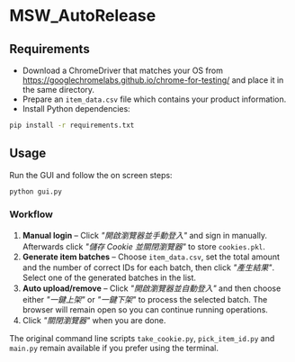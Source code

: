 # MSW_AutoRelease

## Requirements
- Download a ChromeDriver that matches your OS from
  <https://googlechromelabs.github.io/chrome-for-testing/> and place it in the
  same directory.
- Prepare an `item_data.csv` file which contains your product information.
- Install Python dependencies:

```bash
pip install -r requirements.txt
```

## Usage
Run the GUI and follow the on screen steps:

```bash
python gui.py
```

### Workflow
1. **Manual login** – Click *"開啟瀏覽器並手動登入"* and sign in manually.
   Afterwards click *"儲存 Cookie 並關閉瀏覽器"* to store `cookies.pkl`.
2. **Generate item batches** – Choose `item_data.csv`, set the total amount and
   the number of correct IDs for each batch, then click *"產生結果"*. Select one
   of the generated batches in the list.
3. **Auto upload/remove** – Click *"開啟瀏覽器並自動登入"* and then choose either
   *"一鍵上架"* or *"一鍵下架"* to process the selected batch. The browser will
   remain open so you can continue running operations.
4. Click *"關閉瀏覽器"* when you are done.

The original command line scripts `take_cookie.py`, `pick_item_id.py` and
`main.py` remain available if you prefer using the terminal.
